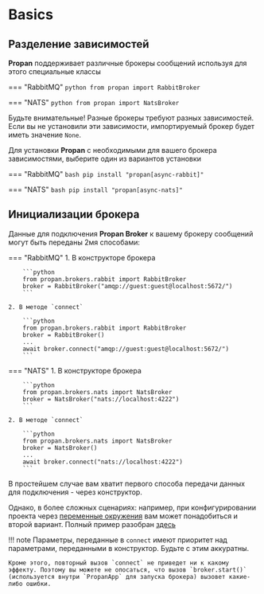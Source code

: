 # Basics

## Разделение зависимостей

**Propan** поддерживает различные брокеры сообщений используя для этого специальные классы

=== "RabbitMQ"
    ```python
    from propan import RabbitBroker
    ```

=== "NATS"
    ```python
    from propan import NatsBroker
    ```

Будьте внимательные! Разные брокеры требуют разных зависимостей. Если вы не установили эти зависимости, импортируемый брокер будет иметь значение `None`.

Для установки **Propan** с необходимыми для вашего брокера зависимостями, выберите один из вариантов установки

=== "RabbitMQ"
    ```bash
    pip install "propan[async-rabbit]"
    ```

=== "NATS"
    ```bash
    pip install "propan[async-nats]"
    ```

## Инициализации брокера

Данные для подключения **Propan Broker** к вашему брокеру сообщений могут быть переданы 2мя способами:

=== "RabbitMQ"
    1. В конструкторе брокера

        ```python
        from propan.brokers.rabbit import RabbitBroker
        broker = RabbitBroker("amqp://guest:guest@localhost:5672/")
        ```

    2. В методе `connect`
    
        ```python
        from propan.brokers.rabbit import RabbitBroker
        broker = RabbitBroker()
        ...
        await broker.connect("amqp://guest:guest@localhost:5672/")
        ```

=== "NATS"
    1. В конструкторе брокера

        ```python
        from propan.brokers.nats import NatsBroker
        broker = NatsBroker("nats://localhost:4222")
        ```

    2. В методе `connect`
    
        ```python
        from propan.brokers.nats import NatsBroker
        broker = NatsBroker()
        ...
        await broker.connect("nats://localhost:4222")
        ```

В простейшем случае вам хватит первого способа передачи данных для подключения - через конструктор.

Однако, в более сложных сценариях: например, при конфигурировании проекта через [переменные окружения](../../2_cli/#_3) вам может понадобиться и второй вариант. Полный пример разобран [здесь](../../6_lifespans/#lifespan)

!!! note
    Параметры, переданные в `connect` имеют приоритет над параметрами, переданными в конструктор. Будьте с этим аккуратны.

    Кроме этого, повторный вызов `connect` не приведет ни к какому эффекту. Поэтому вы можете не опосаться, что вызов `broker.start()`
    (используется внутри `PropanApp` для запуска брокера) вызовет какие-либо ошибки.